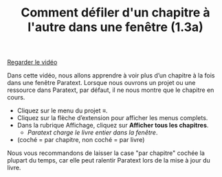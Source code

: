 ﻿---
title:  Comment défiler d'un chapitre à l'autre dans une fenêtre (1.3a)
---
[Regarder le vidéo](https://vimeo.com/467792710)

Dans cette vidéo, nous allons apprendre à voir plus d’un chapitre à la fois dans une fenêtre Paratext. Lorsque nous ouvrons un projet ou une ressource dans Paratext, par défaut, il ne nous montre que le chapitre en cours.

-   Cliquez sur le menu du projet ≡.
-   Cliquez sur la flèche d’extension pour afficher les menus complets.
-   Dans la rubrique Affichage, cliquez sur **Afficher tous les chapitres**.
    -  *Paratext charge le livre entier dans la fenêtre*.
-   (coché = par chapitre, non coché = par livre)

Nous vous recommandons de laisser la case "par chapitre" cochée la plupart du temps, car elle peut ralentir Paratext lors de la mise à jour du livre.

